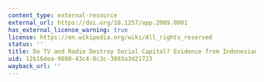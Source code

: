```yaml
---
content_type: external-resource
external_url: https://doi.org/10.1257/app.2009.0001
has_external_license_warning: true
license: https://en.wikipedia.org/wiki/All_rights_reserved
status: ''
title: Do TV and Radio Destroy Social Capital? Evidence from Indonesian Villages
uid: 12b16dea-9898-43c4-8c3c-3093a3d21723
wayback_url: ''
---
```

